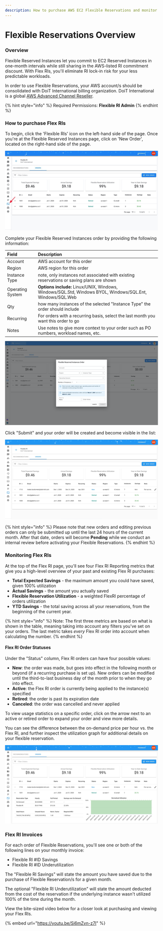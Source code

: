 ```yaml
---
description: How to purchase AWS EC2 Flexible Reservations and monitor their utilization
---
```


# Flexible Reservations Overview

### Overview

Flexible Reserved Instances let you commit to EC2 Reserved Instances in one-month intervals while still sharing in the AWS-listed RI commitment discount. With Flex RIs, you'll eliminate RI lock-in risk for your less predictable workloads.

In order to use Flexible Reservations, your AWS account/s should be consolidated with DoiT International billing organization. DoiT International is a global [AWS Advanced Channel Reseller](https://partners.amazonaws.com/partners/001E000001HPlIAIA1/).

{% hint style="info" %}
Required Permissions: **Flexible RI Admin**
{% endhint %}

### How to purchase Flex RIs

To begin, click the 'Flexible RIs' icon on the left-hand side of the page. Once you're at the Flexible Reserved Instances page, click on 'New Order', located on the right-hand side of the page.

![](../.gitbook/assets/cleanshot-2020-11-26-at-10.42.36.jpg)

Complete your Flexible Reserved Instances order by providing the following information: 

| Field | Description |
| :--- | :--- |
| Account | AWS account for this order |
| Region | AWS region for this order |
| Instance Type | note, only instances not associated with existing reservations or saving plans are shown |
| Operating System | **Options include:** Linux/UNIX, Windows, Windows/SQL.Std, Windows BYOL, Windows/SQL.Ent, Windows/SQL.Web |
| Qty | how many instances of the selected "Instance Type" the order should include |
| Recurring | For orders with a recurring basis, select the last month you want this order to go  |
| Notes | Use notes to give more context to your order such as PO numbers, workload names, etc. |

![](../.gitbook/assets/image%20%286%29.png)

Click "Submit" and your order will be created and become visible in the list:

![](../.gitbook/assets/flexriordersuccess.jpg)

{% hint style="info" %}
Please note that new orders and editing previous orders can only be submitted up until the last 24 hours of the current month. After that date, orders will become **Pending** while we conduct an internal review before activating your Flexible Reservations.
{% endhint %}

### Monitoring Flex RIs

At the top of the Flex RI page, you'll see four Flex RI Reporting metrics that give you a high-level overview of your past and existing Flex RI purchases:

* **Total Expected Savings** - the maximum amount you could have saved, given 100% utilization
* **Actual Savings** - the amount you actually saved
* **Flexible Reservation Utilization** - a weighted FlexRI percentage of orders utilization
* **YTD Savings** - the total saving across all your reservations, from the beginning of the current year.

{% hint style="info" %}
Note: The first three metrics are based on what is shown in the table, meaning taking into account any filters you've set on your orders. The last metric takes _every_ Flex RI order into account when calculating the number.
{% endhint %}

#### Flex RI Order Statuses

Under the "Status" column, Flex RI orders can have four possible values:

* **New**: the order was made, but goes into effect in the following month or beyond \(if a recurring purchase is set up\). New orders can be modified until the third-to-last business day of the month prior to when they go into effect.
* **Active**: the Flex RI order is currently being applied to the instance\(s\) specified
* **Retired**: the order is past its expiration date
* **Canceled**: the order was cancelled and never applied

To view usage statistics on a specific order, click on the arrow next to an active or retired order to expand your order and view more details.

You can see the difference between the on-demand price per hour vs. the Flex RI, and further inspect the utilization graph for additional details on your flexible reservation.

![](../.gitbook/assets/viewflexriorder.jpg)

### Flex RI Invoices

For each order of Flexible Reservations, you'll see one or both of the following lines on your monthly invoice:

* Flexible RI \#ID Savings
* Flexible RI \#ID Underutilization

The "Flexible RI Savings" will state the amount you have saved due to the purchase of Flexible Reservation/s for a given month.

The optional "Flexible RI Underutilization" will state the amount deducted from the cost of the reservation if the underlying instance wasn't utilized 100% of the time during the month.

View the bite-sized video below for a closer look at purchasing and viewing your Flex RIs.

{% embed url="https://youtu.be/Si6mZvn-z7I" %}



